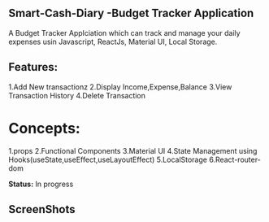 ## Smart-Cash-Diary -Budget Tracker Application

A Budget Tracker Applciation which can track and manage your daily expenses usin Javascript, ReactJs, Material UI, Local Storage. 

## Features:

1.Add New transactionz
2.Display Income,Expense,Balance
3.View Transaction History 
4.Delete Transaction

# Concepts:
1.props
2.Functional Components
3.Material UI
4.State Management using Hooks(useState,useEffect,useLayoutEffect)
5.LocalStorage
6.React-router-dom

**Status:**
In progress

## ScreenShots

